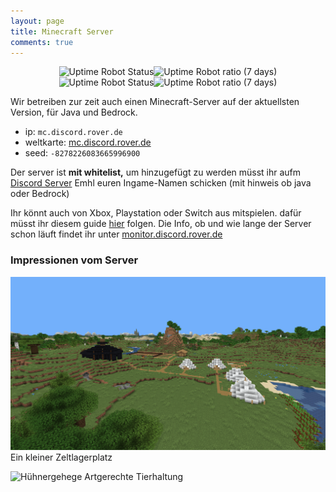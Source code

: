 ```yaml
---
layout: page
title: Minecraft Server
comments: true
---
```

<center>
<img alt="Uptime Robot Status" src="https://img.shields.io/uptimerobot/status/m789100833-1f06993b60e5fa76d7dc0917?label=Minecraft%20Server&style=for-the-badge"><img alt="Uptime Robot ratio (7 days)" src="https://img.shields.io/uptimerobot/ratio/7/m789100833-1f06993b60e5fa76d7dc0917?style=for-the-badge">    
 <img alt="Uptime Robot Status" src="https://img.shields.io/uptimerobot/status/m789089639-175db0f93995dff92e137864?label=Server%20Map&style=for-the-badge"><img alt="Uptime Robot ratio (7 days)" src="https://img.shields.io/uptimerobot/ratio/7/m789089639-175db0f93995dff92e137864?style=for-the-badge">
</center>

Wir betreiben zur zeit auch einen Minecraft-Server auf der aktuellsten Version, für Java und Bedrock.
 
- ip: `mc.discord.rover.de`
- weltkarte: [mc.discord.rover.de](http://mc.discord.rover.de)
- seed: `-8278226083665996900`

Der server ist **mit whitelist,** um hinzugefügt zu werden müsst ihr aufm [Discord Server](rover.de/discord) Emhl euren Ingame-Namen schicken (mit hinweis ob java oder Bedrock)

Ihr könnt auch von Xbox, Playstation oder Switch aus mitspielen.
dafür müsst ihr diesem guide [hier](https://github.com/Pugmatt/BedrockConnect) folgen.
Die Info, ob und wie lange der Server schon läuft findet ihr unter [monitor.discord.rover.de](http://monitor.discord.rover.de/)


### Impressionen vom Server

![Lagerplatz](/assets/img/Lagerplatz.png)
Ein kleiner Zeltlagerplatz

![Hühnergehege](https://media.discordapp.net/attachments/883300494032920576/889968115893559377/unknown.png)
Artgerechte Tierhaltung
